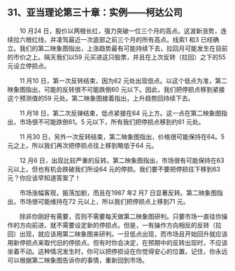 ## 31、亚当理论第三十章：实例――柯达公司


　　10 月24 日，股价以两根长红，强力突破一位三个月的高点。这波新涨势，连续拉六根红线，并凌驾最近一次底部之前三个月的所有高点。线索1 和3 已经确立。我们的第二映象图指出，上涨趋势最有可能持续下去，拉回月可能发生在目前的市价之上。隔天我们以59 元买进这只股票，并且在上次反转（拉回）之下的55 元设立停损点。

　　11 月10 日，第一次反转结束，因为62 元处出现低点。以这个低点为准，第二映象图指出，可能的反转很不可能跌倒60 元以下。因此，我们把停损点移到紧接这个预测值的59 元处。第二映象图接着指出，上升趋势回持续下去。

　　11 月18 日，第二次反弹结束，低点紧接在64 元上方。这一点在第二映象图指出，市场很不可能跌倒61。5 元以下，所有我们把停损点移到约61 元处。

　　11 月30 日，另外一次反转结束，第二映象图指出，价格很可能保持在64。5 元之上，所以我们再次把停损点往上移到略低于64 元。

　　12 月6 日，出现比较严重的反转。第二映象图指出，市场很有可能保持在63 元以上，但也有机会跌破我们所设64 元的停损。我们要不要把停损往下移到63 元？你应该早知道答案了！

　　市场涨幅客观，振荡加剧，而且在1987 年2 月7 日显著反转。第二映象图指出，市场很可能维持在72 元以上，所以我们把停损点上移到71 元。

　　除非你刚好有需要，否则不需要每天做第二映象图研判。只要市场一直往你操作的方向前进，就不需要设定新的停损点。但是，一有操作方向相反的反转（拉回）出现，就应该用第二映象图来研判。一旦低点出现，而市场且开始回升就应该用新停损点来取代旧的停损点。但有时你会决定，在预期中的反转出现时，不应该坐着不动。这种情况发生时，你可以把停损设在你觉得安心的位置。记住，你永远可以根据第二映象图告诉你的事情，重新回到市场。
